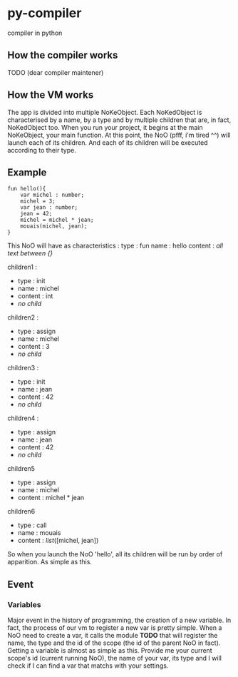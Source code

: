 # py-compiler
compiler in python

## How the compiler works
TODO (dear compiler maintener)

## How the VM works
The app is divided into multiple NoKeObject. Each NoKedObject is characterised by a name, by a type and by multiple children that are, in fact, NoKedObject too. When you run your project, it begins at the main NoKeObject, your main function. At this point, the NoO (pfff, i'm tired ^^) will launch each of its children. And each of its children will be executed according to their type.
## Example
```
fun hello(){
    var michel : number;
    michel = 3;
    var jean : number;
    jean = 42;
    michel = michel * jean;
    mouais(michel, jean);
}
```
This NoO will have as characteristics :
type : fun
name : hello
content : *all text between {}*

children1 :
* type : init
* name : michel
* content : int
* *no child*

children2 :
* type : assign
* name : michel
* content : 3
* *no child*

children3 :
* type : init
* name : jean
* content : 42
* *no child*

children4 :
* type : assign
* name : jean
* content : 42
* *no child*

children5
* type : assign
* name : michel
* content : michel * jean

children6
* type : call
* name : mouais
* content : *list*([michel, jean])

So when you launch the NoO 'hello', all its children will be run by order of apparition. As simple as this.

## Event
### Variables
Major event in the history of programming, the creation of a new variable.
In fact, the process of our vm to register a new var is pretty simple. When a NoO need to create a var, it calls the module **TODO** that will register the name, the type and the id of the scope (the id of the parent NoO in fact).
Getting a variable is almost as simple as this. Provide me your current scope's id (current running NoO), the name of your var, its type and I will check if I can find a var that matchs with your settings.
